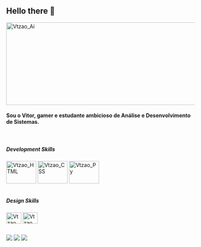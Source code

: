 ### 
<h2>Hello there 👋</h2>
<img align="center" alt="Vtzao_Ai" height="220" width="505" src="https://comixrevenge.files.wordpress.com/2018/06/1r3fn3.jpg" />
<h4>Sou o Vitor, gamer e estudante ambicioso de Análise e Desenvolvimento de Sistemas.</h4>
<div style="display: inline_block"><br>
   <h5><b>Development Skills</b></h5>
   <a href= "none"><img align="center" alt="Vtzao_HTML" height="60" width="80" src="https://cdn.jsdelivr.net/gh/devicons/devicon/icons/html5/html5-original.svg" /></a>
   <a href= "none"> <img align="center" alt="Vtzao_CSS" height="60" width="80" src="https://cdn.jsdelivr.net/gh/devicons/devicon/icons/css3/css3-original.svg" /></a>
   <a href= "none"><img align="center" alt="Vtzao_Py" height="60" width="80" src="https://cdn.jsdelivr.net/gh/devicons/devicon/icons/python/python-original.svg" /></a></br></div>
   
<div style="display: inline_block"><br>
   <h5><b>Design Skills</b></h5>
   <a href= "none"><img align="center" alt="Vtzao_Ai" height="30" width="40" src="https://cdn.jsdelivr.net/gh/devicons/devicon/icons/illustrator/illustrator-plain.svg" /></a>
   <a href= "none"><img align="center" alt="Vtzao_Ph" height="30" width="40" img src="https://cdn.jsdelivr.net/gh/devicons/devicon/icons/photoshop/photoshop-plain.svg" /></a>
</div>
 
 ##
 
<div>
    <a href= "mailto:contato.vtpereira@gmail.com"><img src="https://img.shields.io/badge/Gmail-D14836?style=for-the-badge&logo=gmail&logoColor=white" target="_blank"></a>
    <a href= "https://www.linkedin.com/in/vitor-pereira-co/"><img src="https://img.shields.io/badge/LinkedIn-0077B5?style=for-the-badge&logo=linkedin&logoColor=white" target="_blank"></a>
    <a href= "https://www.instagram.com.br/pereira_vt/"><img src="https://img.shields.io/badge/Instagram-E4405F?style=for-the-badge&logo=instagram&logoColor=white" target="_blank"></a>
</div>
